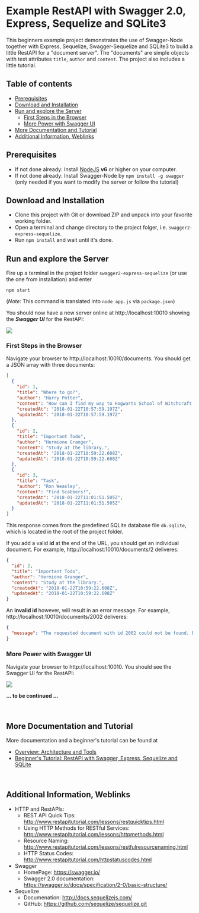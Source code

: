 # Example RestAPI with Swagger 2.0, Express, Sequelize and SQLite3

This beginners example project demonstrates the use of Swagger-Node together with Express, Sequelize, Swagger-Sequelize and SQLite3 to build a little RestAPI for a "document server". The "documents" are simple objects with text attributes `title`, `author` and `content`. The project also includes a little tutorial.


## Table of contents

* [Prerequisites](#prerequisites)
* [Download and Installation](#download-and-installation)
* [Run and explore the Server](#run-and-explore-the-server)
  * [First Steps in the Browser](#first-steps-in-the-browser)
  * [More Power with Swagger UI](#more-power-with-swagger-ui)
* [More Documentation and Tutorial](#more-documentation-and-tutorial)
* [Additional Information, Weblinks](#additional-information-weblinks)

## Prerequisites

* If not done already: Install [NodeJS](https://nodejs.org) **v6** or higher on your computer.
* If not done already: Install Swagger-Node by `npm install -g swagger` (only needed if you want to modify the server or follow the tutorial)

## Download and Installation

* Clone this project with Git or download ZIP and unpack into your favorite working folder.
* Open a terminal and change directory to the project folger, i.e. `swagger2-express-sequelize`.
* Run `npm install` and wait until it's done.

## Run and explore the Server

Fire up a terminal in the project folder `swagger2-express-sequelize` (or use the one from installation) and enter

```
npm start
```

(_Note:_ This command is translated into `node app.js` via `package.json`)

You should now have a new server online at http://localhost:10010 showing the **_Swagger&nbsp;UI_** for the RestAPI:

![](docs/img/swagger-ui-01.png)

### First Steps in the Browser

Navigate your browser to http://localhost:10010/documents. You should get a JSON array with three documents:

```JSON
[
  {
    "id": 1,
    "title": "Where to go?",
    "author": "Harry Potter",
    "content": "How can I find my way to Hogwarts School of Witchcraft and Wizardry? Maybe by train?",
    "createdAt": "2018-01-22T10:57:59.197Z",
    "updatedAt": "2018-01-22T10:57:59.197Z"
  },
  {
    "id": 2,
    "title": "Important Todo",
    "author": "Hermione Granger",
    "content": "Study at the library.",
    "createdAt": "2018-01-22T10:59:22.608Z",
    "updatedAt": "2018-01-22T10:59:22.608Z"
  },
  {
    "id": 3,
    "title": "Task",
    "author": "Ron Weasley",
    "content": "Find Scabbers!",
    "createdAt": "2018-01-22T11:01:51.505Z",
    "updatedAt": "2018-01-22T11:01:51.505Z"
  }
]
```

This response comes from the predefined SQLite database file `db.sqlite`, which is located in the root of the project folder.

If you add a valid **id** at the end of the URL, you should get an individual document. For example, http://localhost:10010/documents/2 deliveres:

```JSON
{
  "id": 2,
  "title": "Important Todo",
  "author": "Hermione Granger",
  "content": "Study at the library.",
  "createdAt": "2018-01-22T10:59:22.608Z",
  "updatedAt": "2018-01-22T10:59:22.608Z"
}
```

An **invalid&nbsp;id** however, will result in an error message. For example, http://localhost:10010/documents/2002 deliveres:

```JSON
{
  "message": "The requested document with id 2002 could not be found. Please try another id."
}
```

### More Power with Swagger UI

Navigate your browser to http://localhost:10010. You should see the Swagger&nbsp;UI for the RestAPI:

![](docs/img/swagger-ui-01.png)

**... to be continued ...**

&nbsp;

## More Documentation and Tutorial

More documentation and a beginner's tutorial can be found at

* [Overview: Architecture and Tools](./docs/arch_tools.md)
* [Beginner's Tutorial: RestAPI with Swagger, Express, Sequelize and SQLite](./docs/tutorial.md)


&nbsp;

## Additional Information, Weblinks

* HTTP and RestAPIs:
  * REST API Quick Tips: http://www.restapitutorial.com/lessons/restquicktips.html
  * Using HTTP Methods for RESTful Services: http://www.restapitutorial.com/lessons/httpmethods.html
  * Resource Naming: http://www.restapitutorial.com/lessons/restfulresourcenaming.html
  * HTTP Status Codes: http://www.restapitutorial.com/httpstatuscodes.html
* Swagger
  * HomePage: https://swagger.io/
  * Swagger 2.0 documentation: https://swagger.io/docs/specification/2-0/basic-structure/
* Sequelize
  * Documenation: http://docs.sequelizejs.com/
  * GitHub: https://github.com/sequelize/sequelize.git
